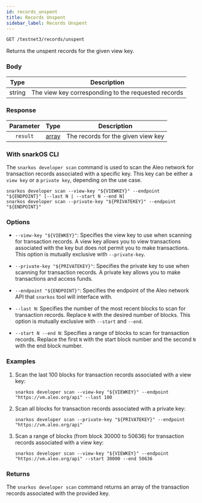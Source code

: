 ```yaml
---
id: records_unspent
title: Records Unspent
sidebar_label: Records Unspent
---
```


```bash title=ENDPOINT
GET /testnet3/records/unspent
```

Returns the unspent records for the given view key.

### Body

|  Type  |                     Description                     |
|:------:|:---------------------------------------------------:|
| string | The view key corresponding to the requested records |

### Response

| Parameter |                 Type                  |            Description             |
|:---------:|:-------------------------------------:|:----------------------------------:|
| `result`  | [array](../../concepts/02_records.md) | The records for the given view key |

### With snarkOS CLI

The `snarkos developer scan` command is used to scan the Aleo network for transaction records associated with a specific key. This key can be either a `view key` or a `private key`, depending on the use case.

```
snarkos developer scan --view-key "${VIEWKEY}" --endpoint "${ENDPOINT}" [--last N | --start N --end N]
snarkos developer scan --private-key "${PRIVATEKEY}" --endpoint "${ENDPOINT}"
```

### Options

- `--view-key "${VIEWKEY}"`: Specifies the view key to use when scanning for transaction records. A view key allows you to view transactions associated with the key but does not permit you to make transactions. This option is mutually exclusive with `--private-key`.

- `--private-key "${PRIVATEKEY}"`: Specifies the private key to use when scanning for transaction records. A private key allows you to make transactions and access funds.

- `--endpoint "${ENDPOINT}"`: Specifies the endpoint of the Aleo network API that `snarkos` tool will interface with.

- `--last N`: Specifies the number of the most recent blocks to scan for transaction records. Replace `N` with the desired number of blocks. This option is mutually exclusive with `--start` and `--end`.

- `--start N --end N`: Specifies a range of blocks to scan for transaction records. Replace the first `N` with the start block number and the second `N` with the end block number.

### Examples

1. Scan the last 100 blocks for transaction records associated with a view key:

    ```
    snarkos developer scan --view-key "${VIEWKEY}" --endpoint "https://vm.aleo.org/api" --last 100
    ```

2. Scan all blocks for transaction records associated with a private key:

    ```
    snarkos developer scan --private-key "${PRIVATEKEY}" --endpoint "https://vm.aleo.org/api"
    ```

3. Scan a range of blocks (from block 30000 to 50636) for transaction records associated with a view key:

    ```
    snarkos developer scan --view-key "${VIEWKEY}" --endpoint "https://vm.aleo.org/api" --start 30000 --end 50636
    ```

### Returns

The `snarkos developer scan` command returns an array of the transaction records associated with the provided key. 
